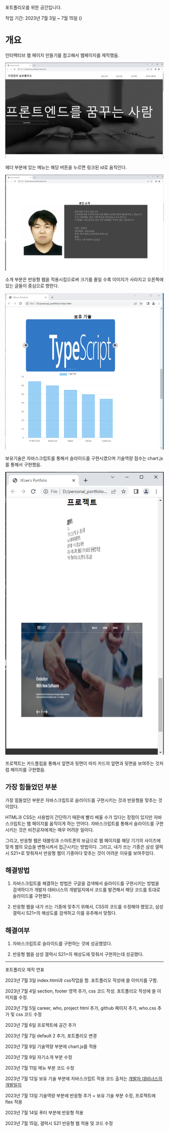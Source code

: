 포트폴리오를 위한 공간입니다.

작업 기간: 2023년 7월 3일 ~ 7월 15일 ()

# 개요

인터랙티브 웹 페이지 만들기를 참고해서 웹페이지를 제작했음.

![헤더부분](./img/Responsive_-1.png)

헤더 부분에 있는 메뉴는 해당 버튼을 누르면 링크된 id로 움직인다.

![소개부분](./img/Responsive_0.png)

소개 부분은 반응형 웹을 적용시킴으로써 크기를 줄일 수록 이미지가 사라지고 오른쪽에 있는 글들이 중심으로 향한다.

![보유기술](./img/Responsive_1.png)

보유기술은 자바스크립트를 통해서 슬라이드를 구현시켰으며 기술역량 점수는 chart.js를 통해서 구현했음.

![프로젝트](./img/Responsive_2.png)

프로젝트는 카드플립을 통해서 앞면과 뒷면이 마치 카드의 앞면과 뒷면을 보여주는 것처럼 페이지를 구현했음.

## 가장 힘들었던 부분

가장 힘들었던 부분은 자바스크립트로 슬라이드를 구현시키는 것과 반응형을 맞추는 것이었다.

HTML과 CSS는 사용법이 간단하기 때문에 빨리 배울 수가 있다는 장점이 있지만 자바스크립트는 웹 페이지를 움직이게 하는 언어다. 자바스크립트를 통해서 슬라이드를 구현시키는 것은 비전공자에게는 매우 어려운 일이다.

그리고, 반응형 웹은 태블릿과 스마트폰의 보급으로 웹 페이지를 해당 기기의 사이즈에 맞게 웹의 모습을 변형시켜서 접근시키는 방법이다. 그리고, 내가 쓰는 기종은 삼성 갤럭시 S21+로 맞춰져서 반응형 웹이 기종마다 맞추는 것이 어려운 이유를 보여주었다.

## 해결방법
1. 자바스크립트를 해결하는 방법은 구글을 검색해서 슬라이드를 구현시키는 방법을 검색하다가 개발자 데비너스의 개발일지에서 코드를 발견해서 해당 코드를 토대로 슬라이드를 구현했다.

2. 반응형 웹을 내가 쓰는 기종에 맞추기 위해서, CSS의 코드를 수정해야 했었고, 삼성 갤럭시 S21+의 해상도를 검색하고 이를 유추해서 맞췄다.

## 해결여부
1. 자바스크립트로 슬라이드를 구현하는 것에 성공했었다.

2. 반응형 웹을 삼성 갤럭시 S21+의 해상도에 맞춰서 구현하는데 성공했다.












-----------------------------
포트폴리오 제작 연표

2023년 7월 3일
index.html과 css작업을 함. 포트폴리오 작성에 쓸 이미지를 구함.

2023년 7월 4일
section, footer 영역 추가, css 코드 작성. 포트폴리오 작성에 쓸 이미지를 수정.

2023년 7월 5일
career, who, project html 추가, github 페이지 추가, who.css 추가 및 css 코드 수정

2023년 7월 6일
프로젝트에 공간 추가

2023년 7월 7일
default 2 추가, 포트폴리오 변경

2023년 7월 9일
기술역량 부분에 chart.js를 적용

2023년 7월 9일
자기소개 부분 수정

2023년 7월 11일 메뉴 부분 코드 수정

2023년 7월 12일 보유 기술 부분에 자바스크립트 적용
코드 출처는 [개발자 데비너스의 개발일지](https://devinus.tistory.com/48)

2023년 7월 13일 기술역량 부분에 반응형 추가 + 보유 기술 부분 수정, 프로젝트에 flex 적용

2023년 7월 14일 푸터 부분에 반응형 적용

2023년 7월 15일, 갤럭시 S21 반응형 웹 적용 및 코드 수정